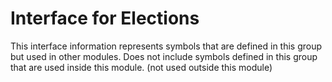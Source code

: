 
# Interface for Elections
This interface information represents symbols that are defined in this group but used in other modules.  Does not include symbols defined in this group that are used inside this module.
(not used outside this module)
